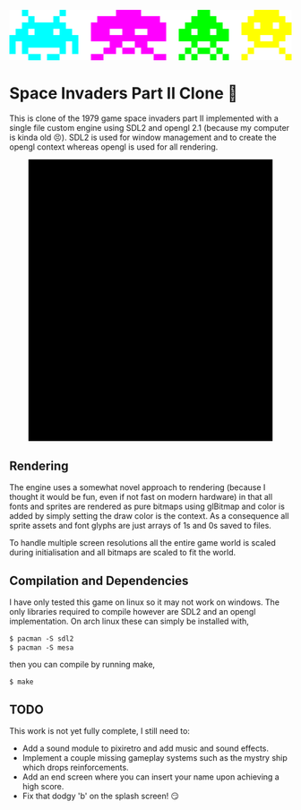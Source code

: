 <p align="center">
  <img src="img/invaders.png" alt="crab octopus squid cuttle"/>
</p>

# Space Invaders Part II Clone :space_invader:

This is clone of the 1979 game space invaders part II implemented with a single file custom 
engine using SDL2 and opengl 2.1 (because my computer is kinda old :persevere:). SDL2 is used 
for window management and to create the opengl context whereas opengl is used for all rendering.

<p align="center">
  <img src="img/splash.gif" alt="splash screen and menu"/>
</p>

## Rendering

The engine uses a somewhat novel approach to rendering (because I thought it would be fun, even
if not fast on modern hardware) in that all fonts and sprites are rendered as pure bitmaps using 
glBitmap and color is added by simply setting the draw color is the context. As a consequence 
all sprite assets and font glyphs are just arrays of 1s and 0s saved to files. 

To handle multiple screen resolutions all the entire game world is scaled during initialisation
and all bitmaps are scaled to fit the world.

## Compilation and Dependencies

I have only tested this game on linux so it may not work on windows. The only libraries required 
to compile however are SDL2 and an opengl implementation. On arch linux these can simply be
installed with,

```shell
$ pacman -S sdl2
$ pacman -S mesa
```

then you can compile by running make,

```shell
$ make
```

## TODO

This work is not yet fully complete, I still need to:

* Add a sound module to pixiretro and add music and sound effects.
* Implement a couple missing gameplay systems such as the mystry ship which drops reinforcements.
* Add an end screen where you can insert your name upon achieving a high score.
* Fix that dodgy 'b' on the splash screen! :smirk:
